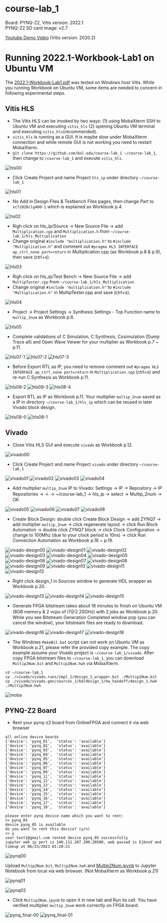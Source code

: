 # course-lab_1
Board: PYNQ-Z2, Vitis version: 2022.1 <br />
PYNQ-Z2 SD card image: v2.7 

[Youtube Demo Video](https://youtu.be/bXwMO-fN6BM) (Vitis version: 2020.2)

# Running 2022.1-Workbook-Lab1 on Ubuntu VM
The [2022.1-Workbook-Lab1.pdf](https://github.com/bol-edu/course-lab_1/blob/2022.1/2022.1-Workbook-Lab1.pdf) was tested on Windows host Vitis. While you running Workbook on Ubuntu VM, some items are needed to concern in following experimental steps.

## Vitis HLS
* The Vitis HLS can be invoked by two ways: (1) using MobaXterm SSH to Ubuntu VM and executing `vitis_hls` (2) opening Ubuntu VM terminal and executing `vitis_hls`(recommended).
* `vitis_hls` is running as a GUI. It is maybe slow under MobaXterm connection and while remote GUI is not working you need to restart MobaXterm.
* `git clone https://github.com/bol-edu/course-lab_1 ~/course-lab_1`, then change to `/course-lab_1` and execute `vitis_hls`.

![hls00](https://github.com/bol-edu/course-lab_1/assets/98332019/48d7250d-43b9-4399-b6e2-46cd71f21a5c)
  
* Click Create Project and name Project `hls_ip` under directory `~/course-lab_1`

![hls01](https://github.com/bol-edu/course-lab_1/assets/98332019/21a3a6e8-6f34-494b-a5eb-ef280aef8f70)

* No Add in Design Files & Testbench Files pages, then change Part to `xc7z020clg400-1` which is explained as Workbook p.4.

![hs02](https://github.com/bol-edu/course-lab_1/assets/98332019/13828340-eaf1-4fef-b0e7-61cbb53ccb54)

* Righ click on hls_ip/Source -> New Source File -> add `Multiplication.cpp` and `Multiplication.h` from `~/course-lab_1/hls_Multiplication`
* Change original `#include "multiplication.h"` to `#include "Multiplication.h"` and comment out `#pragma HLS INTERFACE ap_ctrl_none port=return` in Multiplication.cpp (as Workbook p.8 & p.9), then save (ctrl+s).
  
![hls03](https://github.com/bol-edu/course-lab_1/assets/98332019/988d6181-a8c9-40ff-a146-fd33940869f9)

* Righ click on hls_ip/Test Bench -> New Source File -> add `MultipTester.cpp` from `~/course-lab_1/hls_Multiplication`
* Change original `#include "multiplication.h"` to `#include "Multiplication.h"` in MultipTester.cpp and save (ctrl+s).

![hls04](https://github.com/bol-edu/course-lab_1/assets/98332019/5d6e0ea8-26fc-4eb4-8a7a-0eef53a519ec)

* Project -> Project Settings -> Synthesis Settings - Top Function name to `multip_2num` as Workbook p.6.

![hls05](https://github.com/bol-edu/course-lab_1/assets/98332019/a98bf20a-4c5f-4a79-816f-a679d4ec591e)

* Complete validations of C Simulation, C Synthesis, Cosimulation (Dump Trace all) and Open Wave Veiwer for your multiplier as Workbook p.7 ~ p.11.

![hls07-1](https://github.com/bol-edu/course-lab_1/assets/98332019/33e40c06-760b-4b09-866b-48249c19892c)
![hls07-2](https://github.com/bol-edu/course-lab_1/assets/98332019/e38662e6-23f5-420a-b768-bd2119f2ff8b)
![hls07-3](https://github.com/bol-edu/course-lab_1/assets/98332019/58bb0a54-4106-49d3-8c57-1b359a1171f3)

* Before Export RTL as IP, you need to remove comment out `#pragma HLS INTERFACE ap_ctrl_none port=return` in `Multiplication.cpp` (ctrl+s) and re-run C Synthesis as Workbook p.11.

![hls08-2](https://github.com/bol-edu/course-lab_1/assets/98332019/1591db57-de30-44c5-ac9a-ad248cd5f6f9)
![hls08-3](https://github.com/bol-edu/course-lab_1/assets/98332019/01200611-106a-400e-a246-9348cd6e864e)
![hls08-4](https://github.com/bol-edu/course-lab_1/assets/98332019/3eead3bb-4eb8-48f2-a461-496d03bdf4f8)

* Export RTL as IP as Workbook p.11. Your multiplier `multip_2num` saved as a IP in directory `~/course-lab_1/hls_ip` which can be reused in later Vivado block design.
    
![hls08-0](https://github.com/bol-edu/course-lab_1/assets/98332019/6c3af30a-56ab-47ce-b33c-f17e1dad8823)
![hls08-1](https://github.com/bol-edu/course-lab_1/assets/98332019/1bb55065-36c7-4840-bcde-8000cd7f2a48)


## Vivado
* Close Vitis HLS GUI and execute `vivado` as Workbook p.12.

![vivado00](https://github.com/bol-edu/course-lab_1/assets/98332019/72290594-2f1d-43d3-a1dd-577c2e7f0ecd)

* Click Create Project and name Project `vivado` under directory `~/course-lab_1`

![vivado01](https://github.com/bol-edu/course-lab_1/assets/98332019/7c02e145-5673-4ae6-a750-389e2e2f85a1)
![vivado02](https://github.com/bol-edu/course-lab_1/assets/98332019/59a863c1-ccd1-4bbc-93f6-57b1ffc4a507)
![vivado03](https://github.com/bol-edu/course-lab_1/assets/98332019/61b4d83c-a5bc-4b23-ad2c-8307cb7fdcf0)
![vivado04](https://github.com/bol-edu/course-lab_1/assets/98332019/8cbd7dce-4521-4b00-95f1-f844fde70b15)

* Add multiplier `multip_2num` IP to Vivado: Settings -> IP -> Repository -> IP Repositories -> ＋ -> ~/course-lab_1 -> hls_ip -> select -> Multip_2num -> OK

![vivado05](https://github.com/bol-edu/course-lab_1/assets/98332019/259b9725-1a62-4082-bddf-a821495b82e1)
![vivado06](https://github.com/bol-edu/course-lab_1/assets/98332019/8052fd17-46c0-425c-b866-102c55ff7c52)
![vivado07](https://github.com/bol-edu/course-lab_1/assets/98332019/634721b5-545f-4233-8622-fdaa76f9e962)
![vivado08](https://github.com/bol-edu/course-lab_1/assets/98332019/9d768a3f-1783-429b-8803-a705a88db403)

* Create Block Design: double click Create Block Design -> add ZYNQ7 -> add multiplier `multip_2num` -> click regenerate layout -> click Run Block Automation -> double click ZYNQ7 block -> click Clock Configuration -> change to 100Mhz (due to your clock period is 10ns) -> click Run Connection Automation as Workbook p.16 ~ p.19.
  
![vivado-design00](https://github.com/bol-edu/course-lab_1/assets/98332019/c1cd1e65-c6f5-47b8-83be-4aea99f1f555)
![vivado-design01](https://github.com/bol-edu/course-lab_1/assets/98332019/ff08bb92-f50e-4b7a-a950-d207ec452018)
![vivado-design02](https://github.com/bol-edu/course-lab_1/assets/98332019/75f09f12-6303-45bd-b803-73eae499a8c2)
![vivado-design03](https://github.com/bol-edu/course-lab_1/assets/98332019/8e6b8efd-82a1-4949-bb46-2d0a4938a0aa)
![vivado-design04](https://github.com/bol-edu/course-lab_1/assets/98332019/61695bfc-18e6-45a6-a0ca-aa8a2592cfec)
![vivado-design05](https://github.com/bol-edu/course-lab_1/assets/98332019/bb04d1cd-6082-4f31-b325-44277815a94b)
![vivado-design06](https://github.com/bol-edu/course-lab_1/assets/98332019/a0f12ffd-0237-4065-a214-70e7d80ff7cc)
![vivado-design07](https://github.com/bol-edu/course-lab_1/assets/98332019/5ce162c4-ffe6-4a85-8b1f-5ae4ca554401)
![vivado-design08](https://github.com/bol-edu/course-lab_1/assets/98332019/6442ce22-51c4-4ebe-aa0d-68fcfd0aa0e5)
![vivado-design09](https://github.com/bol-edu/course-lab_1/assets/98332019/0b70e8c7-e951-4c52-b240-382207b14268)
![vivado-design10](https://github.com/bol-edu/course-lab_1/assets/98332019/e7072e59-6b7b-4b1d-bc68-09d9d11800dd)
![vivado-design11](https://github.com/bol-edu/course-lab_1/assets/98332019/a4370a16-9423-4141-bef8-7f8af80a1756)
![vivado-design12](https://github.com/bol-edu/course-lab_1/assets/98332019/22db7dfb-207b-4994-ad60-366050b2e4bc)

* Right click design_1 in Sources window to generate HDL wrapper as Workbook p.20.

![vivado-design13](https://github.com/bol-edu/course-lab_1/assets/98332019/a60db0f2-34d2-4539-85e4-7348a70bba4f)
![vivado-design14](https://github.com/bol-edu/course-lab_1/assets/98332019/1e29a3ed-81de-4241-b48e-37153a6b9ec7)
![vivado-design15](https://github.com/bol-edu/course-lab_1/assets/98332019/b496d461-f64a-4c6b-b4c4-db4de30a679f)

* Generate FPGA bitstream takes about 18 minutes to finish on Ubuntu VM (8GB memory & 2 vcpu of i7＠2.20GHz) with 2 jobs as Workbook p.20. While you see Bitstream Generation Completed window pop (you can cancel the window), your bitstream files are ready to download.

![vivado-design16](https://github.com/bol-edu/course-lab_1/assets/98332019/c4e78b6c-5e64-48ac-aab6-52b06f60d0a3)
![vivado-design17](https://github.com/bol-edu/course-lab_1/assets/98332019/70e1e43d-2ec0-4e1c-927d-cf39c5678b1e)
![vivado-design18](https://github.com/bol-edu/course-lab_1/assets/98332019/f3510428-3eeb-4027-a73e-d0b544d72c97)

* The Windows `MakeBit.bat` script can not work on Ubuntu VM as Workbook p.21, please refer the provided copy example. The copy example assume your Vivado project is `~/course-lab_1/vivado`. After copy FPGA bitstream files to `~/course-lab_1`, you can download `Multip2Num.bit` and `Multip2Num.hwh` via MobaXterm.
```console
cd ~/course-lab_1
cp ./vivado/vivado.runs/impl_1/design_1_wrapper.bit ./Multip2Num.bit
cp ./vivado/vivado.gen/sources_1/bd/design_1/hw_handoff/design_1.hwh ./Multip2Num.hwh
```
![moba](https://github.com/bol-edu/course-lab_1/assets/98332019/222b5113-3ccb-4e73-ab67-40d47565ec70)

## PYNQ-Z2 Board
* Rent your pynq-z2 board from OnlineFPGA and connect it via web browser
```
all online device boards
{'device': 'pynq_01',  'status': 'available'}
{'device': 'pynq_02',  'status': 'available'}
{'device': 'pynq_03',  'status': 'available'}
{'device': 'pynq_04',  'status': 'available'}
{'device': 'pynq_05',  'status': 'available'}
{'device': 'pynq_06',  'status': 'available'}
{'device': 'pynq_07',  'status': 'available'}
{'device': 'pynq_09',  'status': 'available'}
{'device': 'pynq_11',  'status': 'available'}
{'device': 'pynq_12',  'status': 'available'}
{'device': 'pynq_13',  'status': 'available'}
{'device': 'pynq_14',  'status': 'available'}
{'device': 'pynq_15',  'status': 'available'}
{'device': 'pynq_16',  'status': 'available'}
{'device': 'pynq_17',  'status': 'available'}
{'device': 'pynq_18',  'status': 'available'}

please enter pynq device name which you want to rent:
>> pynq_05
device pynq_05 is available
do you want to rent this device? (y/n)
>> y
user test1@gmail.com rented device pynq_05 successfully
jupyter web ip port is 140.112.207.200:20500, web passwd is EjbnxV and timeup at 06/25/2023 01:20:21

```
![pynq00](https://github.com/bol-edu/course-lab_1/assets/98332019/6d432bb8-759e-40ea-82fb-de039dd3a10c)

Upload `Multip2Num.bit`, `Multip2Num.hwh` and [Multip2Num.ipynb](https://github.com/bol-edu/course-lab_1/blob/2022.1/ipy_Multip2Num/Multip2Num.ipynb) to Jupyter Notebook from local via web browser. (Not MobaXterm as Workbook p.21)

![pynq01](https://github.com/bol-edu/course-lab_1/assets/98332019/0b23df28-f28d-45b6-af34-58c404089b3d)

![pynq02](https://github.com/bol-edu/course-lab_1/assets/98332019/b4981f5d-1f2d-459f-9236-b84130a43c6d)

* Click `Multip2Num.ipynb` to open it in new tab and Run its cell. You have verified multiplier `multip_2num` work correctly on FPGA board.

![pynq_final-00](https://github.com/bol-edu/course-lab_1/assets/98332019/19ae614f-da84-44ca-a02d-fdbf8c737507)
![pynq_final-01](https://github.com/bol-edu/course-lab_1/assets/98332019/65210e08-ca9e-4178-9bc7-38cd0bf0860a)


